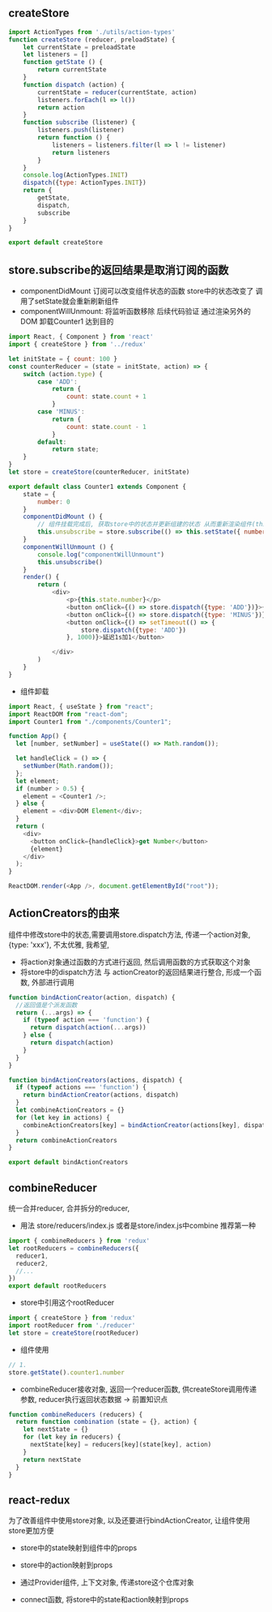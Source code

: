 ## createStore
```js
import ActionTypes from './utils/action-types'
function createStore (reducer, preloadState) {
    let currentState = preloadState
    let listeners = []
    function getState () {
        return currentState
    }
    function dispatch (action) {
        currentState = reducer(currentState, action)
        listeners.forEach(l => l())
        return action
    }
    function subscribe (listener) {
        listeners.push(listener)
        return function () {
            listeners = listeners.filter(l => l != listener)
            return listeners
        }
    }
    console.log(ActionTypes.INIT)
    dispatch({type: ActionTypes.INIT})
    return {
        getState,
        dispatch,
        subscribe
    }
}

export default createStore
```

## store.subscribe的返回结果是取消订阅的函数
- componentDidMount 订阅可以改变组件状态的函数 store中的状态改变了 调用了setState就会重新刷新组件
- componentWillUnmount: 将监听函数移除 后续代码验证 通过渲染另外的DOM 卸载Counter1 达到目的
```js
import React, { Component } from 'react'
import { createStore } from '../redux'

let initState = { count: 100 }
const counterReducer = (state = initState, action) => {
    switch (action.type) {
        case 'ADD':
            return {
                count: state.count + 1
            }
        case 'MINUS':
            return {
                count: state.count - 1
            }
        default:
            return state;
    }
}
let store = createStore(counterReducer, initState)

export default class Counter1 extends Component {
    state = {
        number: 0
    }
    componentDidMount () {
        // 组件挂载完成后, 获取store中的状态并更新组建的状态 从而重新渲染组件(this.setState)
        this.unsubscribe = store.subscribe(() => this.setState({ number: store.getState().count }))
    }
    componentWillUnmount () {
        console.log("componentWillUnmount")
        this.unsubscribe()
    }
    render() {
        return (
            <div>
                <p>{this.state.number}</p>
                <button onClick={() => store.dispatch({type: 'ADD'})}>+</button>
                <button onClick={() => store.dispatch({type: 'MINUS'})}>-</button>
                <button onClick={() => setTimeout(() => {
                    store.dispatch({type: 'ADD'})
                }, 1000)}>延迟1s加1</button>

            </div>
        )
    }
}

```

- 组件卸载
```js
import React, { useState } from "react";
import ReactDOM from "react-dom";
import Counter1 from "./components/Counter1";

function App() {
  let [number, setNumber] = useState(() => Math.random());

  let handleClick = () => {
    setNumber(Math.random());
  };
  let element;
  if (number > 0.5) {
    element = <Counter1 />;
  } else {
    element = <div>DOM Element</div>;
  }
  return (
    <div>
      <button onClick={handleClick}>get Number</button>
      {element}
    </div>
  );
}

ReactDOM.render(<App />, document.getElementById("root"));
```


## ActionCreators的由来
组件中修改store中的状态,需要调用store.dispatch方法, 传递一个action对象, {type: 'xxx'}, 不太优雅, 
我希望, 
- 将action对象通过函数的方式进行返回, 然后调用函数的方式获取这个对象
- 将store中的dispatch方法 与 actionCreator的返回结果进行整合, 形成一个函数, 外部进行调用

```js
function bindActionCreator(action, dispatch) {
  //返回值是个派发函数
  return (...args) => {
    if (typeof action === 'function') {
      return dispatch(action(...args))
    } else {
      return dispatch(action)
    }
  }
}

function bindActionCreators(actions, dispatch) {
  if (typeof actions === 'function') {
    return bindActionCreator(actions, dispatch)
  }
  let combineActionCreators = {}
  for (let key in actions) {
    combineActionCreators[key] = bindActionCreator(actions[key], dispatch)
  }
  return combineActionCreators
}

export default bindActionCreators
```


## combineReducer
统一合并reducer, 合并拆分的reducer, 
- 用法 store/reducers/index.js 或者是store/index.js中combine 推荐第一种
```js
import { combineReducers } from 'redux'
let rootReducers = combineReducers({
  reducer1,
  reducer2,
  //...
})
export default rootReducers
```

- store中引用这个rootReducer
```js
import { createStore } from 'redux'
import rootReducer from './reducer'
let store = createStore(rootReducer)
```  

- 组件使用
```js
// 1. 
store.getState().counter1.number
```

- combineReducer接收对象, 返回一个reducer函数, 供createStore调用传递参数, reducer执行返回状态数据 -> 前置知识点
```js
function combineReducers (reducers) {
  return function combination (state = {}, action) {
    let nextState = {}
    for (let key in reducers) {
      nextState[key] = reducers[key](state[key], action)
    }
    return nextState
  }
}
```


## react-redux
为了改善组件中使用store对象, 以及还要进行bindActionCreator, 让组件使用store更加方便
- store中的state映射到组件中的props
- store中的action映射到props

- 通过Provider组件, 上下文对象, 传递store这个仓库对象
- connect函数, 将store中的state和action映射到props


